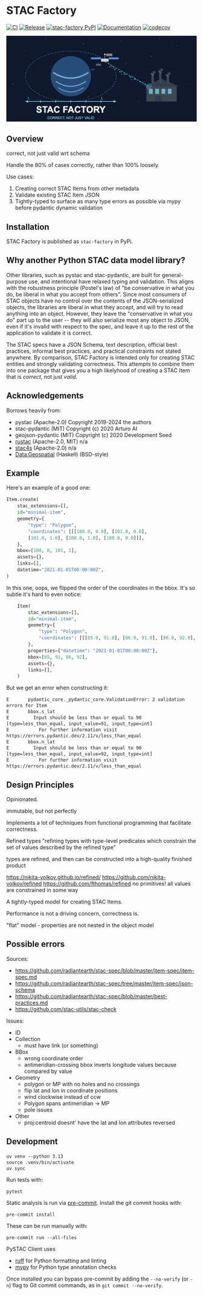 # STAC Factory

[![CI](https://img.shields.io/github/actions/workflow/status/philvarner/stac-factory/ci.yaml?style=for-the-badge)](https://github.com/philvarner/stac-factory/actions/workflows/ci.yaml)
[![Release](https://github.com/philvarner/stac-factory/actions/workflows/release.yml?style=for-the-badge)](https://github.com/philvarner/stac-factory/actions/workflows/release.yml)
[![stac-factory PyPI](https://img.shields.io/pypi/v/stac-factory?style=for-the-badge&label=stac-factory)](https://pypi.org/project/stac-factory/)
[![Documentation](https://readthedocs.org/projects/stac-factory/badge/?version=stable&style=for-the-badge)](https://stac-factory.readthedocs.io)
[![codecov](https://codecov.io/gh/philvarner/stac-factory/branch/main/graph/badge.svg?style=for-the-badge)](https://codecov.io/gh/philvarner/stac-factory)

![STAC Factory Logo](./stac-factory-logo.jpg)

## Overview

correct, not just valid wrt schema

Handle the 80% of cases correctly, rather than 100% loosely.

Use cases:

1. Creating correct STAC Items from other metadata
2. Validate existing STAC Item JSON
3. Tightly-typed to surface as many type errors as possible via mypy before pydantic dynamic validation

## Installation

STAC Factory is published as `stac-factory` in PyPi.

## Why another Python STAC data model library?

Other libraries, such as pystac and stac-pydantic, are built for general-purpose use,
and intentional have relaxed typing and validation. This aligns with the robustness principle (Postel's law)
of "be conservative in what you do, be liberal in what you accept from others". Since most consumers of
STAC objects have no control over the contents of the JSON-serialized objects, the libraries are liberal
in what they accept, and will try to read anything into an object.  However, they leave the "conservative in what you do"
part up to the user -- they will also serialize most any object to JSON, even if it's invalid with respect to the
spec, and leave it up to the rest of the application to validate it is correct.

The STAC specs have a JSON Schema, text description, official best practices, informal best practices, and practical
constraints not stated anywhere.  By comparison, STAC Factory is intended only for creating STAC entities and strongly
validating correctness.
This attempts to combine them into one package that gives you a high likelyhood of
creating a STAC Item that is _correct_, not just _valid_.

## Acknowledgements

Borrows heavily from:

- pystac (Apache-2.0) Copyright 2019-2024 the authors
- stac-pydantic (MIT) Copyright (c) 2020 Arturo AI
- geojson-pydantic (MIT) Copyright (c) 2020 Development Seed
- [rustac](https://github.com/stac-utils/rustac) (Apache-2.0, MIT) n/a
- [stac4s](https://github.com/stac-utils/stac4s) (Apache-2.0) n/a
- [Data.Geospatial](https://hackage.haskell.org/package/geojson-4.1.1/docs/Data-Geospatial.html)
  (Haskell) (BSD-style)

## Example

Here's an example of a good one:

```python
Item.create(
    stac_extensions=[],
    id="minimal-item",
    geometry={
        "type": "Polygon",
        "coordinates": [[[100.0, 0.0], [101.0, 0.0],
        [101.0, 1.0], [100.0, 1.0], [100.0, 0.0]]],
    },
    bbox=[100, 0, 101, 1],
    assets={},
    links=[],
    datetime="2021-01-01T00:00:00Z",
)
```

In this one, oops, we flipped the order of the coordinates in the bbox. It's so subtle it's hard to even notice:

<!-- markdownlint-disable MD013 -->

```python
    Item(
        stac_extensions=[],
        id="minimal-item",
        geometry={
            "type": "Polygon",
            "coordinates": [[[85.0, 91.0], [86.0, 91.0], [86.0, 92.0], [85.0, 92.0], [85.0, 91.0]]],
        },
        properties={"datetime": "2021-01-01T00:00:00Z"},
        bbox=[85, 91, 86, 92],
        assets={},
        links=[],
    )
```

<!-- markdownlint-enable MD013 -->

But we get an error when constructing it:

<!-- markdownlint-disable MD013 -->

```text
E       pydantic_core._pydantic_core.ValidationError: 2 validation errors for Item
E       bbox.s_lat
E         Input should be less than or equal to 90 [type=less_than_equal, input_value=91, input_type=int]
E           For further information visit https://errors.pydantic.dev/2.11/v/less_than_equal
E       bbox.n_lat
E         Input should be less than or equal to 90 [type=less_than_equal, input_value=92, input_type=int]
E           For further information visit https://errors.pydantic.dev/2.11/v/less_than_equal
```

<!-- markdownlint-enable MD013 -->

## Design Principles

Opinionated.

immutable, but not perfectly

Implements a lot of techniques from functional programming that facilitate correctness.

Refined types "refining types with type-level predicates which constrain
the set of values described by the refined type"

types are refined, and then can be constructed into a high-quality finished
product

<https://nikita-volkov.github.io/refined/>
<https://github.com/nikita-volkov/refined>
<https://github.com/fthomas/refined>
no primitives! all values are constrained in some way

A tightly-typed model for creating STAC Items.

Performance is not a driving concern, correctness is.

"flat" model - properties are not nested in the object model


## Possible errors

Sources:

- <https://github.com/radiantearth/stac-spec/blob/master/item-spec/item-spec.md>
- <https://github.com/radiantearth/stac-spec/tree/master/item-spec/json-schema>
- <https://github.com/radiantearth/stac-spec/blob/master/best-practices.md>
- <https://github.com/stac-utils/stac-check>

Issues:

- ID
- Collection
  - must have link (or something)
- BBox
  - wrong coordinate order
  - antimeridian-crossing bbox inverts longitude values because compared by value
- Geometry
  - polygon or MP with no holes and no crossings
  - flip lat and lon in coordinate positions
  - wind clockwise instead of ccw
  - Polygon spans antimeridian -> MP
  - pole issues
- Other
  - proj:centroid doesnt' have the lat and lon attributes reversed

## Development

```shell
uv venv --python 3.13
source .venv/bin/activate
uv sync
```

Run tests with:

```shell
pytest
```

Static analysis is run via [pre-commit](https://pre-commit.com). Install the git
commit hooks with:

```shell
pre-commit install
```

These can be run manually with:

```shell
pre-commit run --all-files
```

PySTAC Client uses

- [ruff](https://beta.ruff.rs/docs/) for Python formatting and linting
- [mypy](http://www.mypy-lang.org) for Python type annotation checks

Once installed you can bypass pre-commit by adding the ``--no-verify`` (or ``-n``)
flag to Git commit commands, as in ``git commit --no-verify``.
